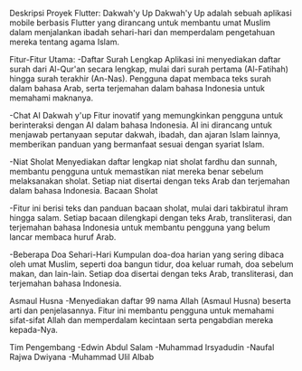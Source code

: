 Deskripsi Proyek Flutter: Dakwah'y Up
Dakwah'y Up adalah sebuah aplikasi mobile berbasis Flutter yang dirancang untuk membantu umat Muslim dalam menjalankan ibadah sehari-hari dan memperdalam pengetahuan mereka tentang agama Islam.

Fitur-Fitur Utama:
-Daftar Surah Lengkap
Aplikasi ini menyediakan daftar surah dari Al-Qur'an secara lengkap, mulai dari surah pertama (Al-Fatihah) hingga surah terakhir (An-Nas). Pengguna dapat membaca teks surah dalam bahasa Arab, serta terjemahan dalam bahasa Indonesia untuk memahami maknanya.

-Chat AI Dakwah y'up
Fitur inovatif yang memungkinkan pengguna untuk berinteraksi dengan AI dalam bahasa Indonesia. AI ini dirancang untuk menjawab pertanyaan seputar dakwah, ibadah, dan ajaran Islam lainnya, memberikan panduan yang bermanfaat sesuai dengan syariat Islam.

-Niat Sholat
Menyediakan daftar lengkap niat sholat fardhu dan sunnah, membantu pengguna untuk memastikan niat mereka benar sebelum melaksanakan sholat. Setiap niat disertai dengan teks Arab dan terjemahan dalam bahasa Indonesia.
Bacaan Sholat

-Fitur ini berisi teks dan panduan bacaan sholat, mulai dari takbiratul ihram hingga salam. Setiap bacaan dilengkapi dengan teks Arab, transliterasi, dan terjemahan bahasa Indonesia untuk membantu pengguna yang belum lancar membaca huruf Arab.

-Beberapa Doa Sehari-Hari
Kumpulan doa-doa harian yang sering dibaca oleh umat Muslim, seperti doa bangun tidur, doa keluar rumah, doa sebelum makan, dan lain-lain. Setiap doa disertai dengan teks Arab, transliterasi, dan terjemahan bahasa Indonesia.

Asmaul Husna
-Menyediakan daftar 99 nama Allah (Asmaul Husna) beserta arti dan penjelasannya. Fitur ini membantu pengguna untuk memahami sifat-sifat Allah dan memperdalam kecintaan serta pengabdian mereka kepada-Nya.

Tim Pengembang
-Edwin Abdul Salam
-Muhammad Irsyadudin
-Naufal Rajwa Dwiyana
-Muhammad Ulil Albab
